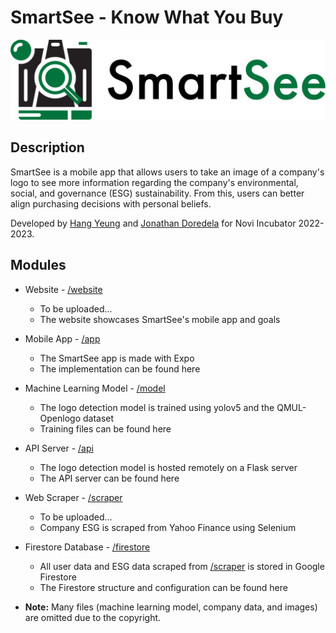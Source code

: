 # SmartSee - Know What You Buy

![SmartSee Banner](branding/readme-ver.png)

## Description

SmartSee is a mobile app that allows users to take an image of a company's logo to see more information regarding the company's environmental, social, and governance (ESG) sustainability. From this, users can better align purchasing decisions with personal beliefs.

Developed by [Hang Yeung](https://github.com/HangYeung1) and [Jonathan Doredela](https://github.com/jonathanyeetmon) for Novi Incubator 2022-2023.

## Modules

- Website - [/website](/website)

  - To be uploaded...
  - The website showcases SmartSee's mobile app and goals

- Mobile App - [/app](/app)

  - The SmartSee app is made with Expo
  - The implementation can be found here

- Machine Learning Model - [/model](/model)

  - The logo detection model is trained using yolov5 and the QMUL-Openlogo dataset
  - Training files can be found here

- API Server - [/api](/api)

  - The logo detection model is hosted remotely on a Flask server
  - The API server can be found here

- Web Scraper - [/scraper](/scraper)

  - To be uploaded...
  - Company ESG is scraped from Yahoo Finance using Selenium

- Firestore Database - [/firestore](/firestore)

  - All user data and ESG data scraped from [/scraper](/scraper) is stored in Google Firestore
  - The Firestore structure and configuration can be found here

- **Note:** Many files (machine learning model, company data, and images) are omitted due to the copyright.